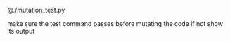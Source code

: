 @./mutation_test.py

make sure the test command passes before mutating the code
if not show its output
